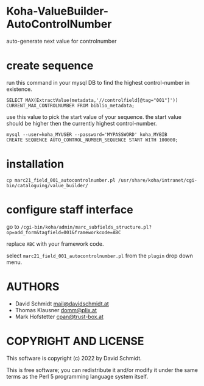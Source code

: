 # Koha-ValueBuilder-AutoControlNumber
auto-generate next value for controlnumber

# create sequence

run this command in your mysql DB to find the highest control-number in existence.

```
SELECT MAX(ExtractValue(metadata,'//controlfield[@tag="001"]')) CURRENT_MAX_CONTROLNUMBER FROM biblio_metadata;
```

use this value to pick the start value of your sequence. the start value should be higher then the currently highest control-number. 

```
mysql --user=koha_MYUSER --password='MYPASSWORD' koha_MYBIB
CREATE SEQUENCE AUTO_CONTROL_NUMBER_SEQUENCE START WITH 100000;
```

# installation
```
cp marc21_field_001_autocontrolnumber.pl /usr/share/koha/intranet/cgi-bin/cataloguing/value_builder/
```

# configure staff interface
go to `/cgi-bin/koha/admin/marc_subfields_structure.pl?op=add_form&tagfield=001&frameworkcode=ABC`

replace `ABC`  with your framework code.

select `marc21_field_001_autocontrolnumber.pl` from the `plugin` drop down menu.

# AUTHORS

- David Schmidt <mail@davidschmidt.at>
- Thomas Klausner <domm@plix.at>
- Mark Hofstetter <cpan@trust-box.at>

# COPYRIGHT AND LICENSE

This software is copyright (c) 2022 by David Schmidt.

This is free software; you can redistribute it and/or modify it under
the same terms as the Perl 5 programming language system itself.
